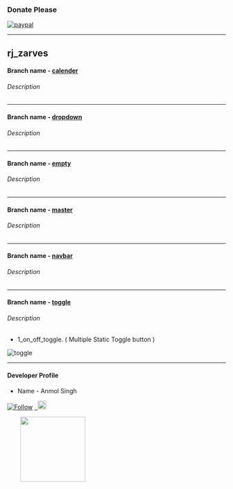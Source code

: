 ### Donate Please
[![paypal](https://aleen42.github.io/badges/src/paypal.svg)](https://paypal.me/anmolsukki?locale.x=en_GB)

------------------------------------------------------------------------------------------------------------------------------------------

## rj_zarves

#### Branch name - [calender](https://github.com/anmolsukki/rj_zarves/tree/calender)
###### Description 

------------------------------------------------------------------------------------------------------------------------------------------
#### Branch name - [dropdown](https://github.com/anmolsukki/rj_zarves/tree/dropdown)
###### Description 

------------------------------------------------------------------------------------------------------------------------------------------
#### Branch name - [empty](https://github.com/anmolsukki/rj_zarves/tree/empty)
###### Description 

------------------------------------------------------------------------------------------------------------------------------------------
#### Branch name - [master](https://github.com/anmolsukki/rj_zarves/tree/master)
###### Description 

------------------------------------------------------------------------------------------------------------------------------------------
#### Branch name - [navbar](https://github.com/anmolsukki/rj_zarves/tree/navbar)
###### Description 

------------------------------------------------------------------------------------------------------------------------------------------
#### Branch name - [toggle](https://github.com/anmolsukki/rj_zarves/tree/toggle)
###### Description 

*  1_on_off_toggle. ( Multiple Static Toggle button )

![toggle](https://github.com/anmolsukki/rj_zarves/raw/master/photos/1_on_off_toggle.png)

------------------------------------------------------------------------------------------------------------------------------------------
#### Developer Profile
*   Name - Anmol Singh

[![Follow](https://img.shields.io/twitter/url/https/github.com/openebs/openebs.svg?style=social&label=Follow)](https://twitter.com/Anmolsukki)
<a href="https://www.linkedin.com/in/anmolsukki/"> &nbsp; <img src="https://upload.wikimedia.org/wikipedia/commons/0/01/LinkedIn_Logo.svg" height="20px"></a>

<kbd>
<img src="https://pbs.twimg.com/profile_images/917773516388294657/blG446QN_400x400.jpg" hspace="30" height="150px">
  </kbd>
<br/>
